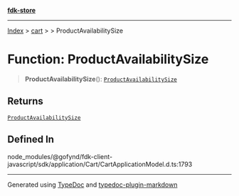 [**fdk-store**](../../../README.md)
***

[Index](../../../API.md) > [cart](../../README.md) > [<internal>](../README.md) > ProductAvailabilitySize

# Function: ProductAvailabilitySize

> **ProductAvailabilitySize**(): [`ProductAvailabilitySize`](../type-aliases/type-alias.ProductAvailabilitySize.md)

## Returns

[`ProductAvailabilitySize`](../type-aliases/type-alias.ProductAvailabilitySize.md)

## Defined In

node\_modules/@gofynd/fdk-client-javascript/sdk/application/Cart/CartApplicationModel.d.ts:1793

***
Generated using [TypeDoc](https://typedoc.org/) and [typedoc-plugin-markdown](https://www.npmjs.com/package/typedoc-plugin-markdown)
